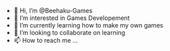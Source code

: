 - 👋 Hi, I’m @Beehaku-Games
- 👀 I’m interested in Games Developement
- 🌱 I’m currently learning how to make my own games
- 💞️ I’m looking to collaborate on learning
- 📫 How to reach me ...

<!---
Beehaku-Games/Beehaku-Games is a ✨ special ✨ repository because its `README.md` (this file) appears on your GitHub profile.
You can click the Preview link to take a look at your changes.
--->
